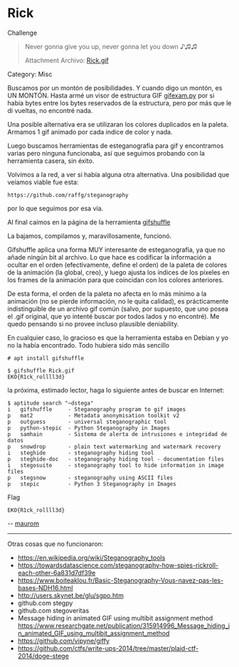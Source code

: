 Rick
====

Challenge

> Never gonna give you up, never gonna let you down ♪♫♫
>
> Attachment
> Archivo: [Rick.gif](https://github.com/estebancano-dev/CTF-Writeups/blob/master/20200626%20Ekoparty%20Pre-CTF/Files/Rick.gif?raw=true)

Category: Misc

Buscamos por un montón de posibilidades. Y cuando digo un montón, es
UN MONTÓN. Hasta armé un visor de estructura GIF [gifexam.py](./code/gifexam.py)
por si había bytes entre los bytes reservados de la estructura, pero
por más que le di vueltas, no encontré nada.

Una posible alternativa era se utilizaran los colores duplicados
en la paleta. Armamos 1 gif animado por cada indice de color y nada.

Luego buscamos herramientas de esteganografía para gif y encontramos
varias pero ninguna funcionaba, así que seguimos probando con la
herramienta casera, sin éxito.

Volvimos a la red, a ver si había alguna otra alternativa.
Una posibilidad que veíamos viable fue esta:

    https://github.com/raffg/steganography

por lo que seguimos por esa vía.

Al final caímos en la página de la herramienta
[gifshuffle](http://www.darkside.com.au/gifshuffle/)

La bajamos, compilamos y, maravillosamente, funcionó.

Gifshuffle aplica una forma MUY interesante de esteganografía,
ya que no añade ningún bit al archivo. Lo que hace es codificar la
información a ocultar en el orden (efectivamente, define el orden)
de la paleta de colores de la animación (la global, creo), y luego
ajusta los índices de los píxeles en los frames de la animación
para que coincidan con los colores anteriores.

De esta forma, el orden de la paleta no afecta en lo más mínimo a
la animación (no se pierde información, no le quita calidad), es
prácticamente indistinguible de un archivo gif común (salvo, por
supuesto, que uno posea el .gif original, que yo intenté buscar
por todos lados y no encontré). Me quedo pensando si no provee
incluso plausible deniability.

En cualquier caso, lo gracioso es que la herramienta estaba en
Debian y yo no la había encontrado. Todo hubiera sido más sencillo

    # apt install gifshuffle

    $ gifshuffle Rick.gif
    EKO{R1ck_rollll3d}

la próxima, estimado lector, haga lo siguiente antes de buscar
en Internet:

    $ aptitude search "~dstega"
    i   gifshuffle     - Steganography program to gif images
    p   mat2           - Metadata anonymisation toolkit v2
    p   outguess       - universal steganographic tool
    p   python-stepic  - Python Steganography in Images
    p   samhain        - Sistema de alerta de intrusiones e integridad de datos
    p   snowdrop       - plain text watermarking and watermark recovery
    i   steghide       - steganography hiding tool
    p   steghide-doc   - steganography hiding tool - documentation files
    i   stegosuite     - steganography tool to hide information in image files
    p   stegsnow       - steganography using ASCII files
    p   stepic         - Python 3 Steganography in Images

Flag

    EKO{R1ck_rollll3d}

-- [maurom](https://maurom.com/)

---

Otras cosas que no funcionaron:

- https://en.wikipedia.org/wiki/Steganography_tools
- https://towardsdatascience.com/steganography-how-spies-rickroll-each-other-6a831d7df39e
- https://www.boiteaklou.fr/Basic-Steganography-Vous-navez-pas-les-bases-NDH16.html
- http://users.skynet.be/glu/sgpo.htm
- github.com stegpy
- github.com stegoveritas
- Message hiding in animated GIF using multibit assignment method  
  <https://www.researchgate.net/publication/315914996_Message_hiding_in_animated_GIF_using_multibit_assignment_method>
- https://github.com/vipyne/giffy
- https://github.com/ctfs/write-ups-2014/tree/master/plaid-ctf-2014/doge-stege
